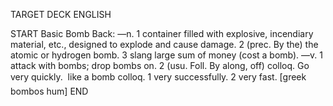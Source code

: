 TARGET DECK
ENGLISH

START
Basic
Bomb
Back: —n. 1 container filled with explosive, incendiary material, etc., designed to explode and cause damage. 2 (prec. By the) the atomic or hydrogen bomb. 3 slang large sum of money (cost a bomb). —v. 1 attack with bombs; drop bombs on. 2 (usu. Foll. By along, off) colloq. Go very quickly.  like a bomb colloq. 1 very successfully. 2 very fast. [greek bombos hum]
END
